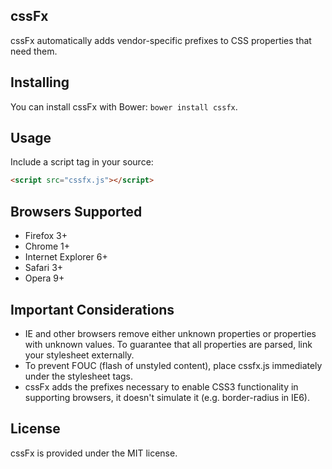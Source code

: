 cssFx
-----

cssFx automatically adds vendor-specific prefixes to CSS properties that need them.

Installing
----------

You can install cssFx with Bower: `bower install cssfx`.

Usage
-----

Include a script tag in your source:
 
``` html
<script src="cssfx.js"></script>
```

Browsers Supported
------------------

  * Firefox 3+
  * Chrome 1+
  * Internet Explorer 6+
  * Safari 3+
  * Opera 9+

Important Considerations
------------------------

* IE and other browsers remove either unknown properties or properties with unknown values. To guarantee that all properties are parsed, link your stylesheet externally.
* To prevent FOUC (flash of unstyled content), place cssfx.js immediately under the stylesheet tags.
* cssFx adds the prefixes necessary to enable CSS3 functionality in supporting browsers, it doesn't simulate it (e.g. border-radius in IE6).

License
-------
cssFx is provided under the MIT license.
